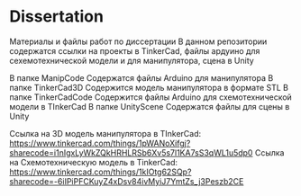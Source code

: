 # Dissertation
Материалы и файлы работ по диссертации
В данном репозитории содержатся ссылки на проекты в TinkerCad, файлы ардуино для сехемотехнической модели и для манипулятора, сцена в Unity

В папке ManipCode Содержатся файлы Arduino для манипулятора
В папке TinkerCad3D Содержится модель манипулятора в формате STL
В папке TinkerCadCode Содержится файлы Arduino для схемотехнической модели в TInkerCad
В папке UnityScene Содержатся файлы для сцены в Unity

Ссылка на 3D модель манипулятора в TInkerCad: https://www.tinkercad.com/things/1pWANoXifgj?sharecode=i1nIgxLyWkZQkHRHLRSb6Xv5s7l1KA7sS3qWL1u5dp0
Ссылка на Схемотехническую модель в TinkerCad: https://www.tinkercad.com/things/1kIOtg62SQp?sharecode=-6iIPiPFCKuyZ4xDsv84ivMyiJ7YmtZs_j3Peszb2CE
